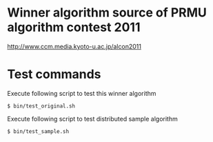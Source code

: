 Winner algorithm source of PRMU algorithm contest 2011
=====
<http://www.ccm.media.kyoto-u.ac.jp/alcon2011>

# Test commands
Execute following script to test this winner algorithm
```
$ bin/test_original.sh
```
Execute following script to test distributed sample algorithm
```
$ bin/test_sample.sh
```
